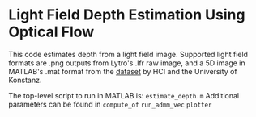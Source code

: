 # Light Field Depth Estimation Using Optical Flow

This code estimates depth from a light field image.
Supported light field formats are .png outputs from Lytro's .lfr raw image, and a 5D image in MATLAB's .mat format from the [dataset](http://hci-lightfield.iwr.uni-heidelberg.de/)
 by HCI and the University of Konstanz.

The top-level script to run in MATLAB is: ```estimate_depth.m```
Additional parameters can be found in
```compute_of```
```run_admm_vec```
```plotter```


